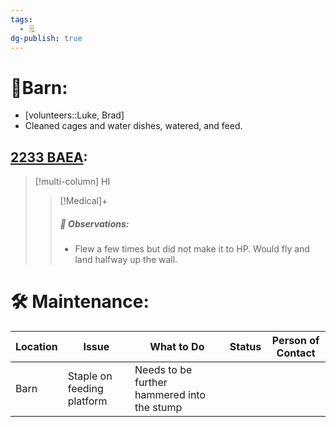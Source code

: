 ```yaml
---
tags:
  - 🗒️
dg-publish: true
---
```


# 🏡Barn:
- [volunteers::Luke, Brad]
- Cleaned cages and water dishes, watered, and feed. 

## [2233 BAEA](../RARE%20Birds/2233%20BAEA.md):
> [!multi-column] HI
>
>> [!Medical]+
>>
>> ##### 🔭 Observations:
>> - Flew a few times but did not make it to HP. Would fly and land halfway up the wall.

# 🛠️ Maintenance:

| Location | Issue                      | What to Do                                  | Status | Person of Contact |
| -------- | -------------------------- | ------------------------------------------- | ------ | ----------------- |
| Barn     | Staple on feeding platform | Needs to be further hammered into the stump |        |                   |

